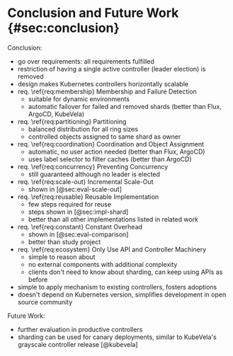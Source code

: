 # Conclusion and Future Work {#sec:conclusion}

Conclusion:

- go over requirements: all requirements fulfilled
- restriction of having a single active controller (leader election) is removed
- design makes Kubernetes controllers horizontally scalable
- req. \ref{req:membership} Membership and Failure Detection
  - suitable for dynamic environments
  - automatic failover for failed and removed shards (better than Flux, ArgoCD, KubeVela)
- req. \ref{req:partitioning} Partitioning
  - balanced distribution for all ring sizes
  - controlled objects assigned to same shard as owner
- req. \ref{req:coordination} Coordination and Object Assignment
  - automatic, no user action needed (better than Flux, ArgoCD)
  - uses label selector to filter caches (better than ArgoCD)
- req. \ref{req:concurrency} Preventing Concurrency
  - still guaranteed although no leader is elected
- req. \ref{req:scale-out} Incremental Scale-Out
  - shown in [@sec:eval-scale-out]
- req. \ref{req:reusable} Reusable Implementation
  - few steps required for reuse
  - steps shown in [@sec:impl-shard]
  - better than all other implementations listed in related work
- req. \ref{req:constant} Constant Overhead
  - shown in [@sec:eval-comparison]
  - better than study project
- req. \ref{req:ecosystem} Only Use API and Controller Machinery
  - simple to reason about
  - no external components with additional complexity
  - clients don't need to know about sharding, can keep using APIs as before
- simple to apply mechanism to existing controllers, fosters adoptions
- doesn't depend on Kubernetes version, simplifies development in open source community

Future Work:

- further evaluation in productive controllers
- sharding can be used for canary deployments, similar to KubeVela's grayscale controller release [@kubevela]
